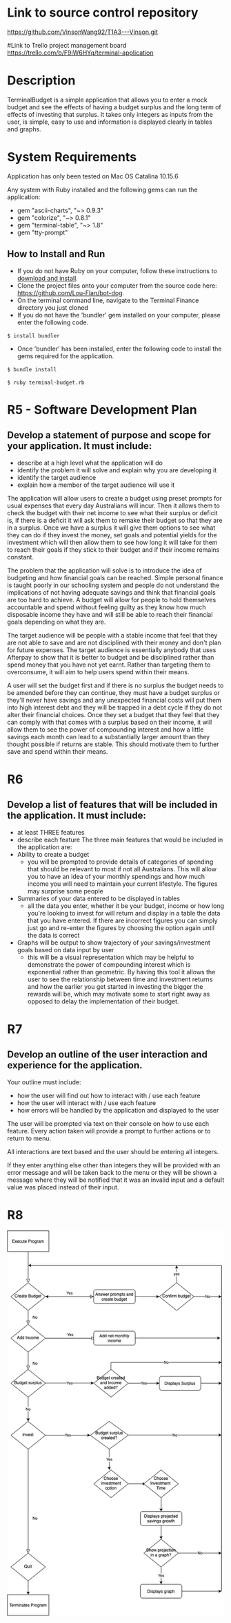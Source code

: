 
# Link to source control repository

https://github.com/VinsonWang92/T1A3---Vinson.git

#Link to Trello project management board
https://trello.com/b/F9iW6HYq/terminal-application 

# Description

TerminalBudget is a simple application that allows you to enter a mock budget and see the effects of having a budget surplus and the long term of effects of investing that surplus. It takes only integers as inputs from the user, is simple, easy to use and information is displayed clearly in tables and graphs.

# System Requirements

Application has only been tested on Mac OS Catalina 10.15.6

Any system with Ruby installed and the following gems can run the application:
- gem "ascii-charts", "~> 0.9.3"
- gem "colorize", "~> 0.8.1"
- gem "terminal-table", "~> 1.8"
- gem "tty-prompt"

## **How to Install and Run**

- If you do not have Ruby on your computer, follow these instructions to [download and install](https://www.ruby-lang.org/en/documentation/installation/).
- Clone the project files onto your computer from the source code here: https://github.com/Lou-Flan/bot-dog.
- On the terminal command line, navigate to the Terminal Finance directory you just cloned
- If you do not have the 'bundler' gem installed on your computer, please enter the following code.

```
$ install bundler
```

- Once 'bundler' has been installed, enter the following code to install the gems required for the application.

```
$ bundle install 
```

```
$ ruby terminal-budget.rb
```


# R5 - Software Development Plan
## Develop a statement of purpose and scope for your application. It must include:
- describe at a high level what the application will do
- identify the problem it will solve and explain why you are developing it
- identify the target audience 
- explain how a member of the target audience will use it

The application will allow users to create a budget using preset prompts for usual expenses that every day Australians will incur. Then it allows them to check the budget with their net income to see what their surplus or deficit is, if there is a deficit it will ask them to remake their budget so that they are in a surplus. Once we have a surplus it will give them options to see what they can do if they invest the money, set goals and potential yields for the investment which will then allow them to see how long it will take for them to reach their goals if they stick to their budget and if their income remains constant.

The problem that the application will solve is to introduce the idea of budgeting and how financial goals can be reached. Simple personal finance is taught poorly in our schooling system and people do not understand the implications of not having adequate savings and think that financial goals are too hard to achieve. A budget will allow for people to hold themselves accountable and spend without feeling guilty as they know how much disposable income they have and will still be able to reach their financial goals depending on what they are. 

The target audience will be people with a stable income that feel that they are not able to save and are not disciplined with their money and don't plan for future expenses. The target audience is essentially anybody that uses Afterpay to show that it is better to budget and be disciplined rather than spend money that you have not yet earnt. Rather than targeting them to overconsume, it will aim to help users spend within their means.

A user will set the budget first and if there is no surplus the budget needs to be amended before they can continue, they must have a budget surplus or they'll never have savings and any unexpected financial costs will put them into high interest debt and they will be trapped in a debt cycle if they do not alter their financial choices. Once they set a budget that they feel that they can comply with that comes with a surplus based on their income, it will allow them to see the power of compounding interest and how a little savings each month can lead to a substantially larger amount than they thought possible if returns are stable. This should motivate them to further save and spend within their means. 


# R6
## Develop a list of features that will be included in the application. It must include:
- at least THREE features
- describe each feature
The three main features that would be included in the application are:
- Ability to create a budget 
    - you will be prompted to provide details of categories of spending that should be relevant to most if not all Australians. This will allow you to have an idea of your monthly spendings and how much income you will need to maintain your current lifestyle. The figures may surprise some people
- Summaries of your data entered to be displayed in tables
    - all the data you enter, whether it be your budget, income or how long you're looking to invest for will return and display in a table the data that you have entered. If there are incorrect figures you can simply just go and re-enter the figures by choosing the option again until the data is correct
- Graphs will be output to show trajectory of your savings/investment goals based on data input by user
    - this will be a visual representation which may be helpful to demonstrate the power of compounding interest which is exponential rather than geometric. By having this tool it allows the user to see the relationship between time and investment returns and how the earlier you get started in investing the bigger the rewards will be, which may motivate some to start right away as opposed to delay the implementation of their budget. 

# R7
## Develop an outline of the user interaction and experience for the application.
Your outline must include:
- how the user will find out how to interact with / use each feature
- how the user will interact with / use each feature
- how errors will be handled by the application and displayed to the user

The user will be prompted via text on their console on how to use each feature. Every action taken will provide a prompt to further actions or to return to menu. 

All interactions are text based and the user should be entering all integers. 

If they enter anything else other than integers they will be provided with an error message and will be taken back to the menu or they will be shown a message where they will be notified that it was an invalid input and a default value was placed instead of their input.

# R8

![controlflow](docs/controlflow.png)

